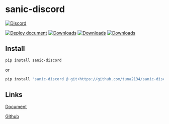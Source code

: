 # sanic-discord

[![Discord](https://img.shields.io/discord/961916734137315358?label=support&logo=discord)](https://discord.gg/TsxAB8ssSm)

[![Deploy document](https://github.com/tuna2134/sanic-discord/actions/workflows/docs.yml/badge.svg?branch=rewrite)](https://github.com/tuna2134/sanic-discord/actions/workflows/docs.yml)
[![Downloads](https://pepy.tech/badge/sanic-discord)](https://pepy.tech/project/sanic-discord)
[![Downloads](https://pepy.tech/badge/sanic-discord/month)](https://pepy.tech/project/sanic-discord)
[![Downloads](https://pepy.tech/badge/sanic-discord/week)](https://pepy.tech/project/sanic-discord)

## Install

```bash
pip install sanic-discord
```

or

```bash
pip install "sanic-discord @ git+https://github.com/tuna2134/sanic-discord.git@rewrite"
```

## Links

[Document](https://tuna2134.github.io/sanic-discord)

[Github](https://github.com/tuna2134/sanic-discord.git)
